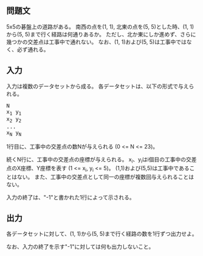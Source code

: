 問題文
--
5x5の碁盤上の道路がある。
南西の点を(1, 1), 北東の点を(5, 5)とした時、(1, 1)から(5, 5)まで行く経路は何通りあるか。
ただし、北か東にしか進めず、さらに幾つかの交差点は工事中で通れない。
なお、(1, 1)および(5, 5)は工事中ではなく、必ず通れる。

入力
--
入力は複数のデータセットから成る。
各データセットは、以下の形式で与えられる。

<pre>
N
x<sub>1</sub> y<sub>1</sub>
x<sub>2</sub> y<sub>2</sub>
...
x<sub>N</sub> y<sub>N</sub>
</pre>

1行目に、工事中の交差点の数Nが与えられる (0 <= N <= 23)。

続くN行に、工事中の交差点の座標が与えられる。
x<sub>i</sub>、y<sub>i</sub>はi個目の工事中の交差点のX座標、Y座標を表す (1 <= x<sub>i</sub>, y<sub>i</sub> <= 5)。
(1,1)および(5,5)は工事中であることはない。
また、工事中の交差点として同一の座標が複数回与えられることはない。

入力の終了は、"-1"と書かれた1行によって示される。

出力
--
各データセットに対して、(1, 1)から(5, 5)まで行く経路の数を1行ずつ出力せよ。

なお、入力の終了を示す"-1"に対しては何も出力しないこと。

